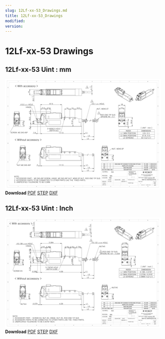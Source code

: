 ```yaml
---
slug: 12Lf-xx-53_Drawings.md
title: 12Lf-xx-53_Drawings
modified: 
version:
---
```

# 12Lf-xx-53 Drawings
## 12Lf-xx-53 Uint : mm
![12Lf-xxF-40 Drawing](./data/ENG-ver_12Lf-xxxxx-53-Servo-Series_mm_Rev03_20250523.png)  
**Download** <a class="downloadbtn" href="./data/ENG-ver_12Lf-xxxxx-53-Servo-Series_mm_Rev03_20250523.pdf" download>PDF</a> <a class="downloadbtn" href="./data/12Lf-xxxxx-35-Servo-Series_Rev03_20250523.step" download>STEP</a> <a class="downloadbtn" href="./data/12Lf-xxxxx-53-Servo-Seriesmm_Rev03_20250523.DXF" download>DXF</a>
## 12Lf-xx-53 Uint : Inch
![12Lf-xxF-27 Drawing](./data/ENG-ver_12Lf-xxxxx-53-Servo-Series_inch_Rev03_20250523.png)  
**Download** <a class="downloadbtn" href="./data/ENG-ver_12Lf-xxxxx-53-Servo-Series_inch_Rev03_20250523.pdf" download>PDF</a> <a class="downloadbtn" href="./data/12Lf-xxxxx-53-Servo-Series_Rev03_20250523.step" download>STEP</a> <a class="downloadbtn" href="./data/12Lf-xxxxx-53-Servo-Seriesinch_Rev03_20250523.DXF" download>DXF</a>
